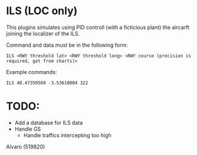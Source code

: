 # ILS (LOC only)

This plugins simulates using PID controll (with a ficticious plant) the aircarft joining the localizer of the ILS.

Command and data must be in the following form:
```
ILS <RWY threshold lat> <RWY threshold long> <RWY course (precision is required, get from charts)>
```

Example commands:
```
ILS 40.47350560 -3.53618004 322
```

# TODO:
- Add a database for ILS data
- Handle GS
	- Handle traffics intercepting too high


Alvaro (519820)

